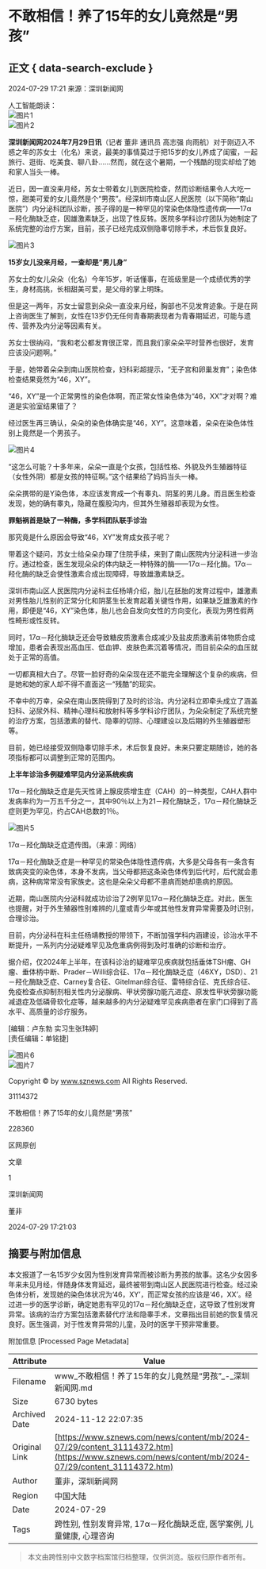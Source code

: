 # 不敢相信！养了15年的女儿竟然是“男孩”

## 正文 { data-search-exclude }


2024-07-29 17:21 来源：深圳新闻网

人工智能朗读：  
![图片1](https://www.sznews.com/resource/templateRes/202101/25/1844/1844/f1.png)  
![图片2](https://www.sznews.com/resource/templateRes/202101/25/1844/1844/m1.png)

**深圳新闻网2024年7月29日讯**（记者 董非 通讯员 高志强 向雨航）对于刚迈入不惑之年的苏女士（化名）来说，最美的事情莫过于把15岁的女儿养成了闺蜜，一起旅行、逛街、吃美食、聊八卦……然而，就在这个暑期，一个残酷的现实却给了她和家人当头一棒。

近日，因一直没来月经，苏女士带着女儿到医院检查，然而诊断结果令人大吃一惊，甜美可爱的女儿竟然是个“男孩”。经深圳市南山区人民医院（以下简称“南山医院”）内分泌科团队诊断，孩子得的是一种罕见的常染色体隐性遗传病——17α－羟化酶缺乏症，因雄激素缺乏，出现了性反转。医院多学科诊疗团队为她制定了系统完整的治疗方案，目前，孩子已经完成双侧隐睾切除手术，术后恢复良好。

![图片3](http://news.sznews.com/pic/2024-07/29/31114372_481ab815-879f-4e4b-8b50-6af2b2b5a888_batchwmcopy.jpg.2)

**15岁女儿没来月经，一查却是“男儿身”**

苏女士的女儿朵朵（化名）今年15岁，听话懂事，在班级里是一个成绩优秀的学生，身材高挑，长相甜美可爱，是父母的掌上明珠。

但是这一两年，苏女士留意到朵朵一直没来月经，胸部也不见发育迹象。于是在网上咨询医生了解到，女性在13岁仍无任何青春期表现者为青春期延迟，可能与遗传、营养及内分泌等因素有关。

苏女士很纳闷，“我和老公都发育很正常，而且我们家朵朵平时营养也很好，发育应该没问题啊。”

于是，她带着朵朵到南山医院检查，妇科彩超提示，“无子宫和卵巢发育”；染色体检查结果竟然为“46，XY”。

“46，XY”是一个正常男性的染色体啊，而正常女性染色体为“46，XX”才对啊？难道是实验室结果错了？

经过医生再三确认，朵朵的染色体确实是“46，XY”。这意味着，朵朵在染色体性别上竟然是一个男孩子。

![图片4](http://news.sznews.com/pic/2024-07/29/31114372_6e6d6b32-85a2-4c36-bf07-ea0e9f3ebc3e_batchwmcopy.png.2)

“这怎么可能？十多年来，朵朵一直是个女孩，包括性格、外貌及外生殖器特征（女性外阴）都是女孩的特征啊。”这个结果给了妈妈当头一棒。

朵朵携带的是Y染色体，本应该发育成一个有睾丸、阴茎的男儿身。而且医生检查发现，她的确有睾丸，隐藏在腹股沟内，但其外生殖器却表现为女性。

**罪魁祸首是缺了一种酶，多学科团队联手诊治**

那究竟是什么原因会导致“46，XY”发育成女孩子呢？

带着这个疑问，苏女士给朵朵办理了住院手续，来到了南山医院内分泌科进一步治疗。通过检查，医生发现朵朵的体内缺乏一种特殊的酶——17α－羟化酶。17α－羟化酶的缺乏会使性激素合成出现障碍，导致雄激素缺乏。

深圳市南山区人民医院内分泌科主任杨靖介绍，胎儿在胚胎的发育过程中，雄激素对男性胎儿性别的正常分化和阴茎生长发育起着关键性作用，如果缺乏雄激素的作用，即便是“46，XY”染色体，胎儿也会自发向女性的方向变化，表现为男性假两性畸形或性反转。

同时，17α－羟化酶缺乏还会导致糖皮质激素合成减少及盐皮质激素前体物质合成增加，患者会表现出高血压、低血钾、皮肤色素沉着等情况，而目前朵朵的血压就处于正常的高值。

一切都真相大白了。尽管一脸好奇的朵朵现在还不能完全理解这个复杂的疾病，但是她和她的家人却不得不直面这一“残酷”的现实。

不幸中的万幸，朵朵在南山医院得到了及时的诊治。内分泌科立即牵头成立了涵盖妇科、泌尿外科、精神心理科和放射科等多学科诊疗团队，为朵朵制定了系统完整的治疗方案，包括激素的替代、隐睾的切除、心理建设以及后期的外生殖器塑形等。

目前，她已经接受双侧隐睾切除手术，术后恢复良好。未来只要定期随诊，她的各项指标都可以调整到正常的范围内。

**上半年诊治多例疑难罕见内分泌系统疾病**

17α－羟化酶缺乏症是先天性肾上腺皮质增生症（CAH）的一种类型，CAH人群中发病率约为一万五千分之一，其中90％以上为21－羟化酶缺乏，17α－羟化酶缺乏症则更为罕见，约占CAH总数的1％。

![图片5](http://news.sznews.com/pic/2024-07/29/31114372_7d99e4a7-9668-4fd4-9d89-57e784fa4414_batchwmcopy.png.2)

17α－羟化酶缺乏症遗传图。（来源：网络）

17α－羟化酶缺乏症是一种罕见的常染色体隐性遗传病，大多是父母各有一条含有致病突变的染色体，本身不发病，当父母都把这条染色体传到后代时，后代就会患病，这种病常常没有家族史。这也是朵朵父母都不患病而她却患病的原因。

近期，南山医院内分泌科就成功诊治了2例罕见17α－羟化酶缺乏症。对此，医生也提醒，对于外生殖器性别难辨的儿童或青少年或其他性发育异常需要及时识别，合理诊治。

目前，内分泌科在科主任杨靖教授的带领下，不断加强学科内涵建设，诊治水平不断提升，一系列内分泌疑难罕见及危重病例得到及时准确的诊断和治疗。

据介绍，仅2024年上半年，在该科诊治的疑难罕见疾病就包括垂体TSH瘤、GH瘤、垂体柄中断、Prader－Willi综合征、17α－羟化酶缺乏症（46XY，DSD）、21－羟化酶缺乏症、Carney复合征、Gitelman综合征、雷特综合征、克氏综合征、免疫检查点抑制剂相关性内分泌腺病、甲状旁腺功能亢进症、原发性甲状旁腺功能减退症及低磷骨软化症等，越来越多的内分泌疑难罕见疾病患者在家门口得到了高水平、高质量的诊疗服务。

\[编辑：卢东勃 实习生张玮婷\]  
\[责任编辑：单铭捷\]

![图片6](https://www.sznews.com/2023/cxsm20231115.jpg)  
![图片7](https://www.sznews.com/2023/py20231115.jpg)  

Copyright © by www.sznews.com All Rights Reserved.  

31114372  

不敢相信！养了15年的女儿竟然是“男孩”  

228360  

区网原创  

文章  

1  

深圳新闻网  

董非  

2024-07-29 17:21:03

## 摘要与附加信息

<!-- tcd_abstract -->
本文报道了一名15岁少女因为性别发育异常而被诊断为男孩的故事。这名少女因多年来未见月经，伴随身体发育延迟，最终被带到南山区人民医院进行检查。经过染色体分析，发现她的染色体状况为‘46，XY’，而正常女孩的应该是‘46，XX’。经过进一步的医学诊断，确定她患有罕见的17α－羟化酶缺乏症，这导致了性别发育异常。该病的治疗方案包括激素替代疗法和隐睾手术，文章指出目前她的恢复情况良好。医生强调，对于性发育异常的儿童，及时的医学干预非常重要。
<!-- tcd_abstract_end -->

附加信息 [Processed Page Metadata]

| Attribute       | Value                                  |
|-----------------|----------------------------------------|
| Filename        | www_不敢相信！养了15年的女儿竟然是“男孩”_-_深圳新闻网.md                             |
| Size            | 6730 bytes                           |
| Archived Date   | 2024-11-12 22:07:35                             |
| Original Link   | [https://www.sznews.com/news/content/mb/2024-07/29/content_31114372.htm](https://www.sznews.com/news/content/mb/2024-07/29/content_31114372.htm)                       |
| Author          | 董非，深圳新闻网                               |
| Region          | 中国大陆                               |
| Date            | 2024-07-29                                 |
| Tags            | 跨性别, 性别发育异常, 17α－羟化酶缺乏症, 医学案例, 儿童健康, 心理咨询                                 |
>
> 本文由跨性别中文数字档案馆归档整理，仅供浏览。版权归原作者所有。
>